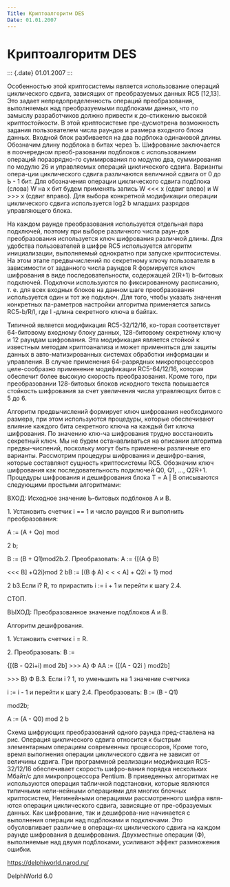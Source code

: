 ```yaml
---
Title: Криптоалгоритм DES
Date: 01.01.2007
---
```



Криптоалгоритм DES
==================

::: {.date}
01.01.2007
:::

Особенностью этой криптосистемы является использование операций
циклического сдвига, зависящих от преобразуемых данных RC5 \[12,13\].
Это задает непредопределенность операций преобразования, выполняемых над
преобразуемыми подблоками данных, что по замыслу разработчиков должно
привести к до-стижению высокой криптостойкости. В этой криптосистеме
пре-дусмотрена возможность задания пользователем числа раундов и размера
входного блока данных. Входной блок разбивается на два подблока
одинаковой длины. Обозначим длину подблока в битах через Ъ. Шифрование
заключается в поочередном преоб-разовании подблоков с использованием
операций поразрядно-го суммирования по модулю два, суммирования по
модулю 26 и управляемых операций циклического сдвига. Варианты опера-ции
циклического сдвига различаются величиной сдвига от 0 до Ь - 1 бит. Для
обозначения операции циклического сдвига подблока (слова) W на х бит
будем применять запись W \<\<\< х (сдвиг влево) и W \>\>\> х (сдвиг
вправо). Для выбора конкретной модификации операции циклического сдвига
используется log2 b младших разрядов управляющего блока.

На каждом раунде преобразования используется отдельная пара подключей,
поэтому при выборе различного числа раун-дов преобразования используется
ключ шифрования различной длины. Для удобства пользователей в шифре RC5
используется алгоритм инициализации, выполняемый однократно при запуске
криптосистемы. На этом этапе предвычислений по секретному ключу
пользователя в зависимости от заданного числа раундов R формируется ключ
шифрования в виде последовательности, содержащей 2(R+1) b-битовых
подключей. Подключи используются по фиксированному расписанию, т. е. для
всех входных блоков на данном шаге преобразования используется один и
тот же подключ. Для того, чтобы указать значения конкретных па-раметров
настройки алгоритма применяется запись RC5-b/R/l, где l -длина
секретного ключа в байтах.

Типичной является модификация RC5-32/12/16, ко-торая соответствует
64-битовому входному блоку данных, 128-битовому секретному ключу и 12
раундам шифрования. Эта модификация является стойкой к известным методам
криптоанализа и может применяться для защиты данных в
авто-матизированных системах обработки информации и управления. В случае
применения 64-разрядных микропроцессоров целе-сообразно применение
модификации RC5-64/12/16, которая обеспечит более высокую скорость
преобразования. Кроме того, при преобразовании 128-битовых блоков
исходного текста повышается стойкость шифрования за счет увеличения
числа управляющих битов с 5 до 6.

Алгоритм предвычислений формирует ключ шифрования необходимого размера,
при этом используются процедуры, которые обеспечивают влияние каждого
бита секретного ключа на каждый бит ключа шифрования. По значению клю-ча
шифрования трудно восстановить секретный ключ. Мы не будем
останавливаться на описании алгоритма предвы-числений, поскольку могут
быть применены различные его варианты. Рассмотрим процедуры шифрования и
дешифро-вания, которые составляют сущность криптосистемы RC5. Обозначим
ключ шифрования как последовательность подключей Q0, Q1, \..., Q2R+1.
Процедуры шифрования и дешифрования блока Т = A \| В описываются
следующими простыми алгоритмами:

BХОД: Исходное значение Ь-битовых подблоков A и В.

1\. Установить счетчик i == 1 и число раундов R и выполнить
преобразования:

А := (A + Qo) mod

2 b;

В := (B + Q1)mod2b.2. Преобразовать: A := {\[(A ф В)

\<\<\< В\] +Q2i}mod 2 bB := \[(B ф A) \< \< \< A\] + Q2i + 1} mod

2 b3.Если i? R, то прирастить i := i + 1 и перейти к шагу 2.4.

СТОП.

ВЫХОД: Преобразованное значение подблоков A и В.

Алгоритм дешифрования.

1\. Установить счетчик i = R.

2\. Преобразовать: B :=

{\[(В - Q2i+i) mod 2b\] \>\>\> A} Ф AA := {\[(A - Q2i ) mod2b\]

\>\>\> В} Ф В.3. Если i ? 1, то уменьшить на 1 значение счетчика

i := i - 1 и перейти к шагу 2.4. Преобразовать: B := (B - Q1)

mod2b;

A := (A - Q0) mod 2 b

Схема шифрующих преобразований одного раунда пред-ставлена на рис.
Операция циклического сдвига относится к быстрым элементарным операциям
современных процессоров, Кроме того, время выполнения операции
циклического сдвига не зависит от величины сдвига. При программной
реализации модификация RC5-32/12/16 обеспечивает скорость шифро-вания
порядка нескольких Мбайт/с для микропроцессора Pentium. В приведенных
алгоритмах не используются операция табличной подстановки, которые
являются типичными нели-нейными операциями для многих блочных
криптосистем, Нелинейными операциями рассмотренного шифра явля-ются
операции циклического сдвига, зависящие от пре-образуемых данных. Как
шифрование, так и дешифрова-ние начинается с выполнения операции над
подблоками и подключами. Это обусловливает различие в операци-ях
циклического сдвига на каждом раунде шифрования в дешифрования.
Двухместные операции (Ф), выполняемые над двумя подблоками, усиливают
эффект размножения ошибки.

<https://delphiworld.narod.ru/>

DelphiWorld 6.0
